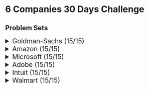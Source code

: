 # 6 Companies 30 Days Challenge

## Problem Sets

<details>
<summary style="font-size: 1.5em">Goldman-Sachs (15/15)</summary>

Sr  | [Problems](./Goldman-Sachs/README.md)                                                                                     | TryIt                                                                                                                  | Status
----|---------------------------------------------------------------------------------------------------------------------------|------------------------------------------------------------------------------------------------------------------------|---------
1   | [Print Anagrams Together](./Goldman-Sachs/goldmanprblm_1.java)                                                     		| [Problem Link](https://practice.geeksforgeeks.org/problems/print-anagrams-together/1/#)                              | ✅
2   | [Overlapping Rectangles](./Goldman-Sachs/goldmanprblm_2.java)                                                   			| [Problem Link](https://practice.geeksforgeeks.org/problems/overlapping-rectangles1924/1/)                            | ✅
3   | [Count the subarrays having product less than k](./Goldman-Sachs/goldmanprblm_3.java)   									| [Problem Link](https://practice.geeksforgeeks.org/problems/count-the-subarrays-having-product-less-than-k1708/1/)    | ✅
4   | [Run Length Encoding](./Goldman-Sachs/goldmanprblm_4.java)                                                             	| [Problem Link](https://practice.geeksforgeeks.org/problems/run-length-encoding/1/)                                   | ✅
5   | [Ugly Number](./Goldman-Sachs/goldmanprblm_5.java)                                                                        | [Problem Link](https://practice.geeksforgeeks.org/problems/ugly-numbers2254/1/)                                      | ✅
6   | [Greatest Common Divisor of Strings](./Goldman-Sachs/goldmanprblm_6.java)                               					| [Problem Link](https://leetcode.com/problems/greatest-common-divisor-of-strings/)                                    | ✅
7   | [Find the position of M-th item](./Goldman-Sachs/goldmanprblm_7.java)                                   					| [Problem Link](https://practice.geeksforgeeks.org/problems/find-the-position-of-m-th-item1723/1#)                    | ✅
8   | [Total Decoding Messages](./Goldman-Sachs/goldmanprblm_8.java)                                                 			| [Problem Link](https://practice.geeksforgeeks.org/problems/total-decoding-messages1235/1/)                           | ✅
9   | [Number following a pattern](./Goldman-Sachs/goldmanprblm_9.java)                                           				| [Problem Link](https://practice.geeksforgeeks.org/problems/number-following-a-pattern3126/1#)                        | ✅
10  | [Max 10 numbers in a list having 10M entries](./Goldman-Sachs/goldmanprblm_10.java)                                  		| [Problem Link](https://practice.geeksforgeeks.org/problems/k-largest-elements3736/1)                                 | ✅
11  | [Find Missing And Repeating](./Goldman-Sachs/goldmanprblm_11.java)                                           				| [Problem Link](https://practice.geeksforgeeks.org/problems/find-missing-and-repeating2512/1/#)                       | ✅
12  | [Squares in N*N Chessboard](./Goldman-Sachs/goldmanprblm_12.java)                                              			| [Problem Link](https://practice.geeksforgeeks.org/problems/squares-in-nn-chessboard1801/1)                           | ✅
13  | [Decode the string](./Goldman-Sachs/goldmanprblm_13.java)                                                             	| [Problem Link](https://practice.geeksforgeeks.org/problems/decode-the-string2444/1)                                  | ✅
14  | [Minimum Size Subarray Sum](./Goldman-Sachs/goldmanprblm_14.java)                                                 		| [Problem Link](https://leetcode.com/problems/minimum-size-subarray-sum/)                                             | ✅
15  | [Array Pair Sum Divisibility Problem](./Goldman-Sachs/goldmanprblm_15.java)                         						| [Problem Link](https://practice.geeksforgeeks.org/problems/array-pair-sum-divisibility-problem3257/1#)               | ✅

</details>

<details>
<summary style="font-size: 1.5em">Amazon (15/15)</summary>

Sr  | [Problems](./Amazon)                                                                                | TryIt                                                                                                                  | Status
----|---------------------------------------------------------------------------------------------------------------|------------------------------------------------------------------------------------------------------------------------|---------
1   | [Maximum Profit](./Amazon/Question_1.cpp)                                                                  		| [Problem Link](https://practice.geeksforgeeks.org/problems/maximum-profit4657/1)                                     | ✅
2   | [Longest Mountain in Array](./Amazon/Question_2.cpp)                                            					| [Problem Link](https://leetcode.com/problems/longest-mountain-in-array/)                                             | ✅
3   | [IPL 2021 - Match Day 2](./Amazon/Question_3.cpp)                                                    				| [Problem Link](https://practice.geeksforgeeks.org/problems/deee0e8cf9910e7219f663c18d6d640ea0b87f87/1/)              | ✅
4   | [Brackets in Matrix Chain Multiplication](./Amazon/Question_4.cpp)                       							| [Problem Link](https://practice.geeksforgeeks.org/problems/brackets-in-matrix-chain-multiplication1024/1/)           | ✅
5   | [Phone directory](./Amazon/Question_5.cpp)                                                                		| [Problem Link](https://practice.geeksforgeeks.org/problems/phone-directory4628/1/)                                   | ✅
6   | [Maximum of all subarrays of size k](./Amazon/Question_6.cpp)                            							| [Problem Link](https://practice.geeksforgeeks.org/problems/maximum-of-all-subarrays-of-size-k3101/1)                 | ✅
7   | [First non-repeating character in a stream](./Amazon/Question_7.cpp)            									| [Problem Link](https://practice.geeksforgeeks.org/problems/first-non-repeating-character-in-a-stream1216/1)          | ✅
8   | [Count ways to N'th Stair(Order does not matter)](./Amazon/Question_8.cpp)   										| [Problem Link](https://practice.geeksforgeeks.org/problems/count-ways-to-nth-stairorder-does-not-matter1322/1/)      | ✅
9   | [Is Sudoku Valid](./Amazon/Question_9.cpp)                                                                		| [Problem Link](https://practice.geeksforgeeks.org/problems/is-sudoku-valid4820/1/)                                   | ✅
10  | [Nuts and Bolts Problem](./Amazon/Question_10.cpp)                                                  				| [Problem Link](https://practice.geeksforgeeks.org/problems/nuts-and-bolts-problem0431/1)                             | ✅
11  | [Serialize and Deserialize a Binary Tree](./Amazon/Question_11.cpp)                								| [Problem Link](https://practice.geeksforgeeks.org/problems/serialize-and-deserialize-a-binary-tree/1)                | ✅
12  | [Column name from a given column number](./Amazon/Question_12.cpp)                  								| [Problem Link](https://practice.geeksforgeeks.org/problems/column-name-from-a-given-column-number4244/1/)            | ✅
13  | [Rotting Oranges](./Amazon/Question_13.cpp)                                                                		| [Problem Link](https://leetcode.com/problems/rotting-oranges/)                                                       | ✅
14  | [Burning Tree](./Amazon/Question_14.cpp)                                                                      	| [Problem Link](https://practice.geeksforgeeks.org/problems/burning-tree/1/)                                          | ✅
15  | [Delete N nodes after M nodes of a linked list](./Amazon/Question_15.cpp)    										| [Problem Link](https://practice.geeksforgeeks.org/problems/delete-n-nodes-after-m-nodes-of-a-linked-list/1/)         | ✅

</details>

<details>
<summary style="font-size: 1.5em">Microsoft (15/15)</summary>

Sr  | [Problems](./Microsoft)                                                                     | TryIt                                                                                                                  | Status
----|-------------------------------------------------------------------------------------------------------|------------------------------------------------------------------------------------------------------------------------|---------
1   | [Minimum sum partition](./Microsoft/Question_1.cpp)                                         				| [Problem Link](https://practice.geeksforgeeks.org/problems/minimum-sum-partition3317/1/)                             | ✅
2   | [Prerequisite Tasks](./Microsoft/Question_2.cpp)                                               			| [Problem Link](https://practice.geeksforgeeks.org/problems/prerequisite-tasks/1/)                                    | ✅
3   | [Rotate by 90 degree](./Microsoft/Question_3.cpp)                                             			| [Problem Link](https://practice.geeksforgeeks.org/problems/rotate-by-90-degree0356/1/)                               | ✅
4   | [Spirally traversing a matrix](./Microsoft/Question_4.cpp)                           						| [Problem Link](https://practice.geeksforgeeks.org/problems/spirally-traversing-a-matrix-1587115621/1/)               | ✅
5   | [Stock span problem](./Microsoft/Question_5.cpp)                                               			| [Problem Link](https://practice.geeksforgeeks.org/problems/stock-span-problem-1587115621/1)                          | ✅
6   | [Possible Words From Phone Digits](./Microsoft/Question_6.cpp)                   							| [Problem Link](https://practice.geeksforgeeks.org/problems/possible-words-from-phone-digits-1587115620/1/)           | ✅
7   | [Unit Area of largest region of 1's](./Microsoft/Question_7.cpp)                  						| [Problem Link](https://practice.geeksforgeeks.org/problems/length-of-largest-region-of-1s-1587115620/1/)             | ✅
8   | [Connect Nodes at Same Level](./Microsoft/Question_8.cpp)                             					| [Problem Link](https://practice.geeksforgeeks.org/problems/connect-nodes-at-same-level/1/)                           | ✅
9   | [Count Number of SubTrees having given Sum](./Microsoft/Question_9.cpp) 									| [Problem Link](https://practice.geeksforgeeks.org/problems/count-number-of-subtrees-having-given-sum/1/)             | ✅
10  | [Stickler Thief](./Microsoft/Question_10.cpp)                                                       		| [Problem Link](https://practice.geeksforgeeks.org/problems/stickler-theif-1587115621/1/)                             | ✅
11  | [Generate Binary Numbers](./Microsoft/Question_11.cpp)                                     				| [Problem Link](https://practice.geeksforgeeks.org/problems/generate-binary-numbers-1587115620/1/)                    | ✅
12  | [Find All Four Sum Numbers](./Microsoft/Question_12.cpp)                                 					| [Problem Link](https://practice.geeksforgeeks.org/problems/find-all-four-sum-numbers1732/1)                          | ✅
13  | [Bridge edge in a graph](./Microsoft/Question_13.cpp)                                         			| [Problem Link](https://practice.geeksforgeeks.org/problems/bridge-edge-in-graph/1)                                   | ✅
14  | [Minimum steps to destination](./Microsoft/Question_14.cpp)                           					| [Problem Link](https://practice.geeksforgeeks.org/problems/minimum-number-of-steps-to-reach-a-given-number5234/1/)   | ✅
15  | [Alien Dictionary](./Microsoft/Question_15.cpp)                                                   		| [Problem Link](https://practice.geeksforgeeks.org/problems/alien-dictionary/1/)                                      | ✅

</details>


</details>

<details>
<summary style="font-size: 1.5em">Adobe (15/15)</summary>

Sr  | [Problems](./Adobe)                                                                     									| TryIt                                                                                                                  							| Status
----|---------------------------------------------------------------------------------------------------------------------------------------|---------------------------------------------------------------------------------------------------------------------------------------------------|---------
1   | [Find a continuous sub-array which adds to a given number S](./Adobe/Question_1.cpp)                                         				| [Problem Link](https://practice.geeksforgeeks.org/problems/subarray-with-given-sum-1587115621/1)                             						| ✅
2   | [Find the length of the Longest Arithmetic Progression (LLAP) in it](./Adobe/Question_2.cpp)                                              | [Problem Link](https://practice.geeksforgeeks.org/problems/longest-arithmetic-progression1019/1/)                                   				| ✅
3   | [Number of distinct Words with k maximum contiguous vowels](./Adobe/Question_3.cpp)                                             			| [Problem Link](https://practice.geeksforgeeks.org/problems/7b9d245852bd8caf8a27d6d3961429f0a2b245f1/1/)                               			| ✅
4   | [Partition Equal Subset Sum](./Adobe/Question_4.cpp)                           															| [Problem Link](https://practice.geeksforgeeks.org/problems/subset-sum-problem2014/1)               												| ✅
5   | [Total number of ways n can be expressed as sum of xth power of unique natural numbers](./Adobe/Question_5.cpp)                           | [Problem Link](https://practice.geeksforgeeks.org/problems/express-as-sum-of-power-of-natural-numbers5647/1)                         				| ✅
6   | [Possible Words From Phone DigitsGenerate all combinations of well-formed(balanced) parentheses.](./Adobe/Question_6.cpp)                 | [Problem Link](https://practice.geeksforgeeks.org/problems/generate-all-possible-parentheses/1/)           										| ✅
7   | [Pots of Gold Game](./Adobe/Question_7.cpp)                  																				| [Problem Link](https://practice.geeksforgeeks.org/problems/pots-of-gold-game/1/)             														| ✅
8   | [ATOI](./Adobe/Question_8.cpp)                             																				| [Problem Link](https://practice.geeksforgeeks.org/problems/implement-atoi/1/)                           											| ✅
9   | [Smallest palindromic number greater than N using the same set of digits as in N.](./Adobe/Question_9.cpp) 								| [Problem Link](https://practice.geeksforgeeks.org/problems/next-higher-palindromic-number-using-the-same-set-of-digits5859/1/)             		| ✅
10  | [Elections](./Adobe/Question_10.cpp)                                                       												| [Problem Link](https://practice.geeksforgeeks.org/problems/winner-of-an-election-where-votes-are-represented-as-candidate-names-1587115621/1/)    | ✅
11  | [String Amendment](./Adobe/Question_11.cpp)                                     															| [Problem Link](https://practice.geeksforgeeks.org/problems/amend-the-sentence3235/1)                    											| ✅
12  | [Leaders in Array](./Adobe/Question_12.cpp)                                 																| [Problem Link](https://practice.geeksforgeeks.org/problems/leaders-in-an-array-1587115620/1/)                          							| ✅
13  | [Minimum operations to convert array A to B ](./Adobe/Question_13.cpp)                                         							| [Problem Link](https://practice.geeksforgeeks.org/problems/minimum-insertions-to-make-two-arrays-equal/1/)                                   		| ✅
14  | [Smallest range in K lists](./Adobe/Question_14.cpp)                           															| [Problem Link](https://practice.geeksforgeeks.org/problems/find-smallest-range-containing-elements-from-k-lists/1/)   							| ✅
15  | [Given two library versions of an executable: for example, “10.1.1.3” and “10.1.1.9” or “10” and “10.1”. Find out which one is more recent? Strings can be empty also.](./Adobe/Question_15.cpp)        																						| ✅

</details>

<details>
<summary style="font-size: 1.5em">Intuit (15/15)</summary>

Sr  | [Problems](./Intuit)                                                                     						| TryIt                                                                                                                  				| Status
----|---------------------------------------------------------------------------------------------------------------|---------------------------------------------------------------------------------------------------------------------------------------|---------
1   | [Partition a set into two subsets such that the difference of subset sums is minimum](./Intuit/Question_1.cpp)    | [Problem Link](https://www.geeksforgeeks.org/partition-a-set-into-two-subsets-such-that-the-difference-of-subset-sums-is-minimum/)    | ✅
2   | [Word Search](./Intuit/Question_2.cpp)                                              								| [Problem Link](https://practice.geeksforgeeks.org/problems/word-search/1/)                                   							| ✅
3   | [Find missing number in String](./Intuit/Question_3.cpp)                                             				| [Problem Link](https://practice.geeksforgeeks.org/problems/find-the-missing-no-in-string/1/)                               			| ✅
4   | [Largest Number in K-Swaps](./Intuit/Question_4.cpp)                           									| [Problem Link](https://practice.geeksforgeeks.org/problems/largest-number-in-k-swaps-1587115620/1)               						| ✅
5   | [Split Array Largest Sum](./Question_5.cpp)                           										| [Problem Link](https://leetcode.com/problems/split-array-largest-sum/)                         										| ✅
6   | [Find in Mountain Array](./Question_6.cpp)                 												| [Problem Link](https://leetcode.com/problems/find-in-mountain-array)           														| ✅
7   | [Capacity to ship packages within d days](./Intuit/Question_7.cpp)                  								| [Problem Link](https://leetcode.com/problems/capacity-to-ship-packages-within-d-days)             									| ✅
8   | [Number of boomerangs](./Intuit/Question_8.cpp)                             										| [Problem Link](https://leetcode.com/problems/number-of-boomerangs/)                           										| ✅
9   | [Pacific Atlantic Water Flow](./Intuit/Question_9.cpp) 															| [Problem Link](https://leetcode.com/problems/pacific-atlantic-water-flow/)             												| ✅
10  | [Number of Provinces](./Intuit/Question_10.cpp)                                                       			| [Problem Link](https://leetcode.com/problems/number-of-provinces/)    																| ✅
11  | [Construct Quad tree](./Intuit/Question_11.cpp)                                     								| [Problem Link](https://leetcode.com/problems/construct-quad-tree/)                    												| ✅
12  | [Course Schedule II](./Intuit/Question_12.cpp)                                 									| [Problem Link](https://leetcode.com/problems/course-schedule-ii/)                          											| ✅
13  | [Minimum swaps to arrange a binary grid](./Intuit/Question_13.cpp)                                         		| [Problem Link](https://leetcode.com/problems/minimum-swaps-to-arrange-a-binary-grid)                                   				| ✅
14  | [As far from land as possible](./Intuit/Question_14.cpp)                           								| [Problem Link](https://leetcode.com/problems/as-far-from-land-as-possible/)   														| ✅
15  | [Koko eating bananas](./Intuit/Question_15.cpp)        															| [Problem link](https://leetcode.com/problems/koko-eating-bananas/)   																	| ✅

</details>

<details>
<summary style="font-size: 1.5em">Walmart (15/15)</summary>

Sr  | [Problems](./Walmart)                                                                                | TryIt                                                                                                                  | Status
----|---------------------------------------------------------------------------------------------------------------|------------------------------------------------------------------------------------------------------------------------|---------
1   | [Path with Maximum Probability](./Walmart/Question_1.cpp)                                                                  		| [Problem Link](https://leetcode.com/problems/path-with-maximum-probability/)                                     | ✅
2   | [Stone Game](./Walmart/Question_2.cpp)                                            					| [Problem Link](https://leetcode.com/problems/stone-game)                                             | ✅
3   | [Remove colored pieces if both neighbors are the same color](./Walmart/Question_3.cpp)                                                    				| [Problem Link](https://leetcode.com/problems/remove-colored-pieces-if-both-neighbors-are-the-same-color)              | ✅
4   | [Number of Unique Paths](./Walmart/Question_4.cpp)                       							| [Problem Link](https://practice.geeksforgeeks.org/problems/number-of-unique-paths5339/1/)           | ✅
5   | [Transform to Sum Tree](./Walmart/Question_5.cpp)                                                                		| [Problem Link](https://practice.geeksforgeeks.org/problems/transform-to-sum-tree/1/)                                   | ✅
6   | [Maximum of all subarrays of size kPower of Numbers](./Walmart/Question_6.cpp)                            							| [Problem Link](https://practice.geeksforgeeks.org/problems/power-of-numbers-1587115620/1/)                 | ✅
7   | [Sorted subsequence of size 3](./Walmart/Question_7.cpp)            									| [Problem Link](https://practice.geeksforgeeks.org/problems/sorted-subsequence-of-size-3/1/)          | ✅
8   | [Maximum height-tree](./Walmart/Question_8.cpp)   										| [Problem Link](https://practice.geeksforgeeks.org/problems/maximum-height-tree4803/1/)      | ✅
9   | [Guess number higher or lower](./Walmart/Question_9.cpp)                                                                		| [Problem Link](https://leetcode.com/problems/guess-number-higher-or-lower-ii)                                   | ✅
10  | [Generate random point in a circle](./Walmart/Question_10.cpp)                                                  				| [Problem Link](https://leetcode.com/problems/generate-random-point-in-a-circle)                             | ✅
11  | [Maximum Performance of a Team](./Walmart/Question_11.cpp)                								| [Problem Link](https://leetcode.com/problems/maximum-performance-of-a-team/)                | ✅
12  | [Find array given subset sums](./Walmart/Question_12.cpp)                  								| [Problem Link](https://leetcode.com/problems/find-array-given-subset-sums)            | ✅
13  | [Find the Kth Largest Integer in the Array](./Walmart/Question_13.cpp)                                                                		| [Problem Link](https://leetcode.com/problems/kth-largest-element-in-an-array/)                                                       | ✅
14  | [Largest number in K swaps](./Walmart/Question_14.cpp)                                                                      	| [Problem Link](https://practice.geeksforgeeks.org/problems/largest-number-in-k-swaps-1587115620/1/)                                          | ✅
15  | [Divide two Integer](./Walmart/Question_15.cpp)    										| [Problem Link](https://leetcode.com/problems/divide-two-integers/)         | ✅

</details>






